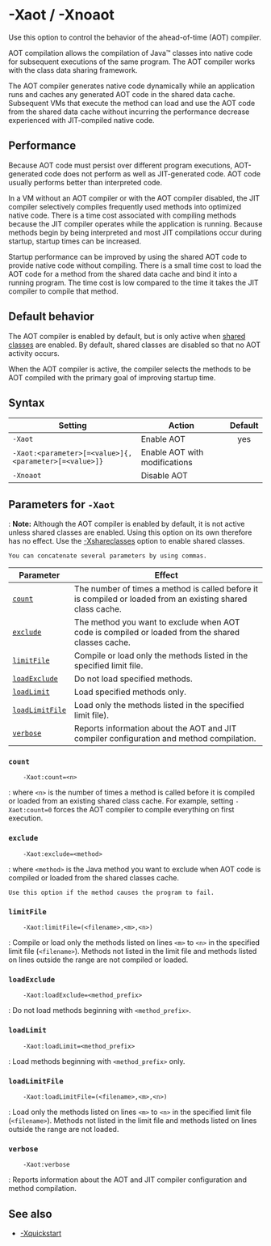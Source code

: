 <!--
* Copyright (c) 2017, 2019 IBM Corp. and others
*
* This program and the accompanying materials are made
* available under the terms of the Eclipse Public License 2.0
* which accompanies this distribution and is available at
* https://www.eclipse.org/legal/epl-2.0/ or the Apache
* License, Version 2.0 which accompanies this distribution and
* is available at https://www.apache.org/licenses/LICENSE-2.0.
*
* This Source Code may also be made available under the
* following Secondary Licenses when the conditions for such
* availability set forth in the Eclipse Public License, v. 2.0
* are satisfied: GNU General Public License, version 2 with
* the GNU Classpath Exception [1] and GNU General Public
* License, version 2 with the OpenJDK Assembly Exception [2].
*
* [1] https://www.gnu.org/software/classpath/license.html
* [2] http://openjdk.java.net/legal/assembly-exception.html
*
* SPDX-License-Identifier: EPL-2.0 OR Apache-2.0 OR GPL-2.0 WITH
* Classpath-exception-2.0 OR LicenseRef-GPL-2.0 WITH Assembly-exception
-->

# -Xaot / -Xnoaot

Use this option to control the behavior of the ahead-of-time (AOT) compiler.

AOT compilation allows the compilation of Java&trade; classes into native code for subsequent executions of the same program. The AOT compiler works with the class data sharing framework.

The AOT compiler generates native code dynamically while an application runs and caches any generated AOT code in the shared data cache. Subsequent VMs that execute the method can load and use the AOT code from the shared data cache without incurring the performance decrease experienced with JIT-compiled native code.

## Performance

Because AOT code must persist over different program executions, AOT-generated code does not perform as well as JIT-generated code. AOT code usually performs better than interpreted code.

In a VM without an AOT compiler or with the AOT compiler disabled, the JIT compiler selectively compiles frequently used methods into optimized native code. There is a time cost associated with compiling methods because the JIT compiler operates while the application is running. Because methods begin by being interpreted and most JIT compilations occur during startup, startup times can be increased.

Startup performance can be improved by using the shared AOT code to provide native code without compiling. There is a small time cost to load the AOT code for a method from the shared data cache and bind it into a running program. The time cost is low compared to the time it takes the JIT compiler to compile that method.

## Default behavior

The AOT compiler is enabled by default, but is only active when [shared classes](xshareclasses.md) are enabled. By default, shared classes are disabled so that no AOT activity occurs.

When the AOT compiler is active, the compiler selects the methods to be AOT compiled with the primary goal of improving startup time.

## Syntax

| Setting      | Action      | Default                                                                            |
|--------------|-------------|:----------------------------------------------------------------------------------:|
|`-Xaot`       | Enable AOT  | <i class="fa fa-check" aria-hidden="true"></i><span class="sr-only">yes</span> |
|`-Xaot:<parameter>[=<value>]{,<parameter>[=<value>]}` | Enable AOT with modifications |                          |
|`-Xnoaot`     | Disable AOT |                                                                                    |


## Parameters for `-Xaot`

: <i class="fa fa-pencil-square-o" aria-hidden="true"></i> **Note:** Although the AOT compiler is enabled by default, it is not active unless shared classes are enabled. Using this option on its own therefore has no effect. Use the [-Xshareclasses](xshareclasses.md) option to enable shared classes.

    You can concatenate several parameters by using commas.

| Parameter                        |  Effect                                                                                                        |
|----------------------------------|----------------------------------------------------------------------------------------------------------------|
| [`count`](#count)                | The number of times a method is called before it is compiled or loaded from an existing shared class cache.    |
| [`exclude`](#exclude)            | The method you want to exclude when AOT code is compiled or loaded from the shared classes cache.              |
| [`limitFile`](#limitfile)        | Compile or load only the methods listed in the specified limit file.                                           |
| [`loadExclude`](#loadexclude)    | Do not load specified methods.                                                                                 |
| [`loadLimit`](#loadlimit)        | Load specified methods only.                                                                                   |
| [`loadLimitFile`](#loadlimitfile)| Load only the methods listed in the specified limit file).                                                     |
| [`verbose`](#verbose)            | Reports information about the AOT and JIT compiler configuration and method compilation.                       |

### `count`

        -Xaot:count=<n>

: where `<n>` is the number of times a method is called before it is compiled or loaded from an existing shared class cache. For example, setting `-Xaot:count=0` forces the AOT compiler to compile everything on first execution.

### `exclude`

        -Xaot:exclude=<method>

: where `<method>` is the Java method you want to exclude when AOT code is compiled or loaded from the shared classes cache.

    Use this option if the method causes the program to fail.

### `limitFile`

        -Xaot:limitFile=(<filename>,<m>,<n>)

: Compile or load only the methods listed on lines `<m>` to `<n>` in the specified limit file (`<filename>`). Methods not listed in the limit file and methods listed on lines outside the range are not compiled or loaded.

### `loadExclude`

        -Xaot:loadExclude=<method_prefix>

: Do not load methods beginning with `<method_prefix>`.

### `loadLimit`

        -Xaot:loadLimit=<method_prefix>

: Load methods beginning with `<method_prefix>` only.

### `loadLimitFile`

        -Xaot:loadLimitFile=(<filename>,<m>,<n>)

: Load only the methods listed on lines `<m>` to `<n>` in the specified limit file (`<filename>`). Methods not listed in the limit file and methods listed on lines outside the range are not loaded.

### `verbose`

        -Xaot:verbose

: Reports information about the AOT and JIT compiler configuration and method compilation.


## See also

- [-Xquickstart](xquickstart.md)



<!-- ==== END OF TOPIC ==== xaot.md ==== -->
<!-- ==== END OF TOPIC ==== xnoaot.md ==== -->
